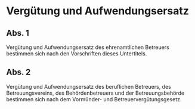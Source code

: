 # Vergütung und Aufwendungsersatz



## Abs. 1

 Vergütung und Aufwendungsersatz des ehrenamtlichen Betreuers bestimmen sich nach den Vorschriften dieses Untertitels.

## Abs. 2

 Vergütung und Aufwendungsersatz des beruflichen Betreuers, des Betreuungsvereins, des Behördenbetreuers und der Betreuungsbehörde bestimmen sich nach dem Vormünder- und Betreuervergütungsgesetz. 

